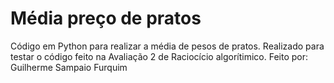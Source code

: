 # Média preço de pratos
Código em Python para realizar a média de pesos de pratos.
Realizado para testar o código feito na Avaliação 2 de Raciocício algorítimico.
Feito por: Guilherme Sampaio Furquim
